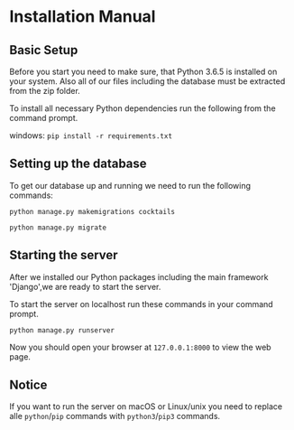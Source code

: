 # Installation Manual

## Basic Setup

Before you start you need to make sure, that Python 3.6.5 is installed on your system. Also all of our files including the database must be extracted from the zip folder.

To install all necessary Python dependencies run the following from the command prompt.

windows: `pip install -r requirements.txt`

## Setting up the database

To get our database up and running we need to run the following commands:

`python manage.py makemigrations cocktails`

`python manage.py migrate`

## Starting the server

After we installed our Python packages including the main framework 'Django',we are ready to start the server.

To start the server on localhost run these commands in your command prompt.

`python manage.py runserver`

Now you should open your browser at `127.0.0.1:8000` to view the web page.

## Notice

If you want to run the server on macOS or Linux/unix you need to replace alle `python`/`pip` commands with `python3`/`pip3` commands.
